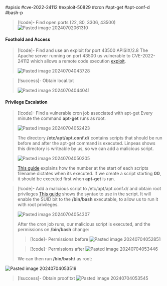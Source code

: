 #apisix #cve-2022-24112 #exploit-50829 #cron #apt-get #apt-conf-d #bash-p

>[!code]- Find open ports (22, 80, 3306, 43500)
>![Pasted image 20240702061310](/Images/Pasted%20image%2020240702061310.png)
#### Foothold and Access

>[!code]- Find and use an exploit for port 43500 APISIX/2.8
>The Apache server running on port 43500 us vulnerable to CVE-2022-24112 which allows a remote code execution [exploit](https://www.exploit-db.com/exploits/50829).
>
>![Pasted image 20240704043728](/Images/Pasted%20image%2020240704043728.png)

>[!success]- Obtain local.txt
>
>![Pasted image 20240704044041](/Images/Pasted%20image%2020240704044041.png)
#### Privilege Escalation

>[!code]- Find a vulnerable cron job associated with apt-get
>Every minute the command **apt-get** runs as root.
>
>![Pasted image 20240704052423](/Images/Pasted%20image%2020240704052423.png)
>
>The directory **/etc/apt/apt.conf.d/** contains scripts that should be run before and after the apt-get command is executed. Linpeas shows this directory is writeable by us, so we can add a malicious script.
>
>![Pasted image 20240704050205](/Images/Pasted%20image%2020240704050205.png)
> 
> [This guide](https://systemweakness.com/code-execution-with-apt-update-in-crontab-privesc-in-linux-e6d6ffa8d076) explains how the number at the start of each scripts filename dictates when its executed. If we create a script starting **00**, it should be executed first when **apt-get** is ran.

>[!code]- Add a malicious script to /etc/apt/apt.conf.d/ and obtain root privileges
>[This guide](https://systemweakness.com/code-execution-with-apt-update-in-crontab-privesc-in-linux-e6d6ffa8d076) shows the syntax to use in the script. It will enable the SUID bit to the **/bin/bash** executable, to allow us to run it with root privileges.
>
>![Pasted image 20240704054307](/Images/Pasted%20image%2020240704054307.png)
>
>After the cron job runs, our malicious script is executed, and the permissions on **/bin/bash** change: 
>>[!code]- Permissions before
>>![Pasted image 20240704052851](/Images/Pasted%20image%2020240704052851.png)
>
>>[!code]- Permissions after
>>![Pasted image 20240704053446](/Images/Pasted%20image%2020240704053446.png)
>
>We can then run **/bin/bash/** as root:
>
![Pasted image 20240704053519](/Images/Pasted%20image%2020240704053519.png)

>[!success]- Obtain proof.txt
>![Pasted image 20240704053545](/Images/Pasted%20image%2020240704053545.png)
